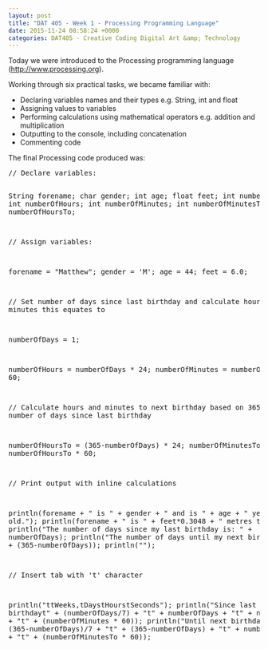 ```yaml
---
layout: post
title: "DAT 405 - Week 1 - Processing Programming Language"
date: 2015-11-24 08:58:24 +0000
categories: DAT405 - Creative Coding Digital Art &amp; Technology
---
```


Today we were introduced to the Processing programming language (<a href="http://www.processing.org">http://www.processing.org</a>).

Working through six practical tasks, we became familiar with:
<ul>
 	<li>Declaring variables names and their types e.g. String, int and float</li>
 	<li>Assigning values to variables</li>
 	<li>Performing calculations using mathematical operators e.g. addition and multiplication</li>
 	<li>Outputting to the console, including concatenation</li>
 	<li>Commenting code</li>
</ul>
The final Processing code produced was:
<pre class="EnlighterJSRAW" data-enlighter-language="generic">// Declare variables:

String forename;
char gender;
int age;
float feet;
int numberOfDays;
int numberOfHours;
int numberOfMinutes;
int numberOfMinutesTo;
int numberOfHoursTo;

// Assign variables:

forename = "Matthew";
gender = 'M';
age = 44;
feet = 6.0;

// Set number of days since last birthday and calculate hours and minutes this equates to

numberOfDays = 1;

numberOfHours = numberOfDays * 24;
numberOfMinutes = numberOfHours * 60;

// Calculate hours and minutes to next birthday based on 365 minus number of days since last birthday

numberOfHoursTo = (365-numberOfDays) * 24;
numberOfMinutesTo = numberOfHoursTo * 60;

// Print output with inline calculations

println(forename + " is " + gender + " and is " + age + " years old.");
println(forename + " is " + feet*0.3048 + " metres tall.");
println("The number of days since my last birthday is: " + numberOfDays);
println("The number of days until my next birthday is: " + (365-numberOfDays));
println("");

// Insert tab with 't' character

println("ttWeeks,tDaystHourstSeconds");
println("Since last birthdayt" + (numberOfDays/7) + "t" + numberOfDays + "t" + numberOfHours + "t" + (numberOfMinutes * 60));
println("Until next birthdayt" + (365-numberOfDays)/7 + "t" + (365-numberOfDays) + "t" + numberOfHoursTo + "t" + (numberOfMinutesTo * 60));</pre>